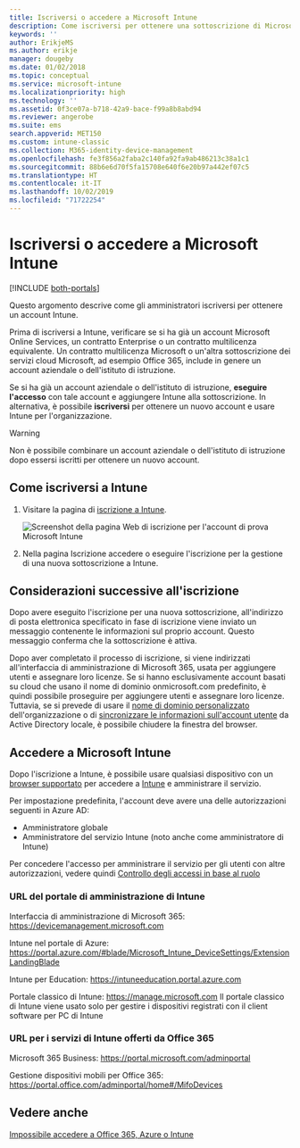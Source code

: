 ```yaml
---
title: Iscriversi o accedere a Microsoft Intune
description: Come iscriversi per ottenere una sottoscrizione di Microsoft Intune o eseguire l'accesso per iniziare a usare la sottoscrizione.
keywords: ''
author: ErikjeMS
ms.author: erikje
manager: dougeby
ms.date: 01/02/2018
ms.topic: conceptual
ms.service: microsoft-intune
ms.localizationpriority: high
ms.technology: ''
ms.assetid: 0f3ce07a-b718-42a9-bace-f99a8b8abd94
ms.reviewer: angerobe
ms.suite: ems
search.appverid: MET150
ms.custom: intune-classic
ms.collection: M365-identity-device-management
ms.openlocfilehash: fe3f856a2faba2c140fa92fa9ab486213c38a1c1
ms.sourcegitcommit: 88b6e6d70f5fa15708e640f6e20b97a442ef07c5
ms.translationtype: HT
ms.contentlocale: it-IT
ms.lasthandoff: 10/02/2019
ms.locfileid: "71722254"
---
```

# <a name="sign-up-or-sign-in-to-microsoft-intune"></a>Iscriversi o accedere a Microsoft Intune

[!INCLUDE [both-portals](../../intune-classic/includes/note-for-both-portals.md)]

Questo argomento descrive come gli amministratori iscriversi per ottenere un account Intune.

Prima di iscriversi a Intune, verificare se si ha già un account Microsoft Online Services, un contratto Enterprise o un contratto multilicenza equivalente. Un contratto multilicenza Microsoft o un'altra sottoscrizione dei servizi cloud Microsoft, ad esempio Office 365, include in genere un account aziendale o dell'istituto di istruzione.

Se si ha già un account aziendale o dell'istituto di istruzione, **eseguire l'accesso** con tale account e aggiungere Intune alla sottoscrizione. In alternativa, è possibile **iscriversi** per ottenere un nuovo account e usare Intune per l'organizzazione.

>[!WARNING]
>Non è possibile combinare un account aziendale o dell'istituto di istruzione dopo essersi iscritti per ottenere un nuovo account.

## <a name="how-to-sign-up-for-intune"></a>Come iscriversi a Intune

1. Visitare la pagina di [iscrizione a Intune](https://admin.microsoft.com/Signup/Signup.aspx?OfferId=40BE278A-DFD1-470a-9EF7-9F2596EA7FF9&dl=INTUNE_A&ali=1#0%20).

   ![Screenshot della pagina Web di iscrizione per l'account di prova Microsoft Intune](./media/account-sign-up/account-sign-up-site.png)

2. Nella pagina Iscrizione accedere o eseguire l'iscrizione per la gestione di una nuova sottoscrizione a Intune.

## <a name="post-sign-up-considerations"></a>Considerazioni successive all'iscrizione
Dopo avere eseguito l'iscrizione per una nuova sottoscrizione, all'indirizzo di posta elettronica specificato in fase di iscrizione viene inviato un messaggio contenente le informazioni sul proprio account. Questo messaggio conferma che la sottoscrizione è attiva.

Dopo aver completato il processo di iscrizione, si viene indirizzati all'interfaccia di amministrazione di Microsoft 365, usata per aggiungere utenti e assegnare loro licenze. Se si hanno esclusivamente account basati su cloud che usano il nome di dominio onmicrosoft.com predefinito, è quindi possibile proseguire per aggiungere utenti e assegnare loro licenze. Tuttavia, se si prevede di usare il [nome di dominio personalizzato](custom-domain-name-configure.md) dell'organizzazione o di [sincronizzare le informazioni sull'account utente](users-add.md#sync-active-directory-and-add-users-to-intune) da Active Directory locale, è possibile chiudere la finestra del browser.

## <a name="sign-in-to-microsoft-intune"></a>Accedere a Microsoft Intune
Dopo l'iscrizione a Intune, è possibile usare qualsiasi dispositivo con un [browser supportato](supported-devices-browsers.md#intune-supported-web-browsers) per accedere a [Intune](https://go.microsoft.com/fwlink/?linkid=2090973) e amministrare il servizio.

Per impostazione predefinita, l'account deve avere una delle autorizzazioni seguenti in Azure AD:
- Amministratore globale
- Amministratore del servizio Intune (noto anche come amministratore di Intune)

Per concedere l'accesso per amministrare il servizio per gli utenti con altre autorizzazioni, vedere quindi [Controllo degli accessi in base al ruolo](role-based-access-control.md)

### <a name="intune-admin-portal-url"></a>URL del portale di amministrazione di Intune

Interfaccia di amministrazione di Microsoft 365: https://devicemanagement.microsoft.com

Intune nel portale di Azure: https://portal.azure.com/#blade/Microsoft_Intune_DeviceSettings/ExtensionLandingBlade

Intune per Education: https://intuneeducation.portal.azure.com

Portale classico di Intune: https://manage.microsoft.com Il portale classico di Intune viene usato solo per gestire i dispositivi registrati con il client software per PC di Intune

### <a name="urls-for-intune-services-provided-by-office-365"></a>URL per i servizi di Intune offerti da Office 365

Microsoft 365 Business: https://portal.microsoft.com/adminportal

Gestione dispositivi mobili per Office 365: https://portal.office.com/adminportal/home#/MifoDevices

## <a name="see-also"></a>Vedere anche
[Impossibile accedere a Office 365, Azure o Intune](https://support.microsoft.com/help/2412085)
